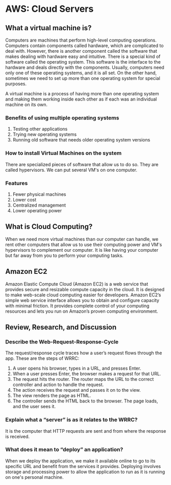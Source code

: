 # AWS: Cloud Servers

## What a virtual machine is?

Computers are machines that perform high-level computing operations. Computers contain components called hardware, which are complicated to deal with. However, there is another component called the software that makes dealing with hardware easy and intuitive. There is a special kind of software called the operating system. This software is the interface to the hardware and deals directly with the components. Usually, computers need only one of these operating systems, and it is all set. On the other hand, sometimes we need to set up more than one operating system for special purposes.

A virtual machine is a process of having more than one operating system and making them working inside each other as if each was an individual machine on its own.

### Benefits of using multiple operating systems

1. Testing other applications
2. Trying new operating systems
3. Running old software that needs older operating system versions

### How to install Virtual Machines on the system

There are specialized pieces of software that allow us to do so. They are called hypervisors. We can put several VM's on one computer.

### Features

1. Fewer physical machines
2. Lower cost
3. Centralized management
4. Lower operating power

## What is Cloud Computing?

When we need more virtual machines than our computer can handle, we rent other computers that allow us to use their computing power and VM's hypervisors to complement our computer. It is like having your computer but far away from you to perform your computing tasks.

## Amazon EC2

Amazon Elastic Compute Cloud (Amazon EC2) is a web service that provides secure and resizable compute capacity in the cloud. It is designed to make web-scale cloud computing easier for developers. Amazon EC2’s simple web service interface allows you to obtain and configure capacity with minimal friction. It provides complete control of your computing resources and lets you run on Amazon’s proven computing environment.

## Review, Research, and Discussion

### Describe the Web-Request-Response-Cycle

The request/response cycle traces how a user’s request flows through the app. These are the steps of WRRC:

1. A user opens his browser, types in a URL, and presses Enter.
2. When a user presses Enter, the browser makes a request for that URL.
3. The request hits the router. The router maps the URL to the correct controller and action to handle the request.
4. The action receives the request and passes it on to the view.
5. The view renders the page as HTML.
6. The controller sends the HTML back to the browser. The page loads, and the user sees it.

### Explain what a “server” is as it relates to the WRRC?

It is the computer that HTTP requests are sent and from where the response is received.

### What does it mean to “deploy” an application?

When we deploy the application, we make it available online to go to its specific URL and benefit from the services it provides. Deploying involves storage and processing power to allow the application to run as it is running on one's personal machine.
